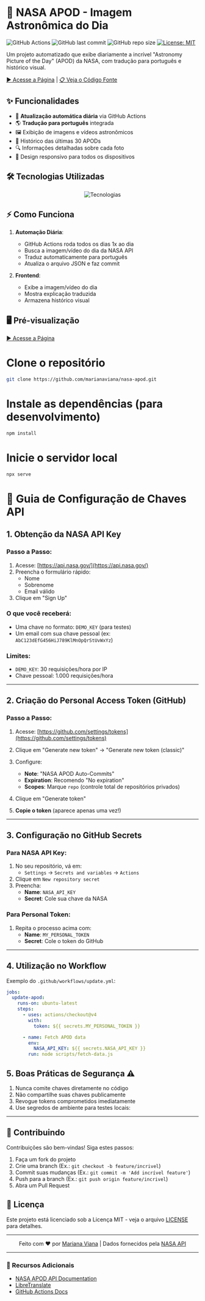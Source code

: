 # 🌌 NASA APOD - Imagem Astronômica do Dia

![GitHub Actions](https://img.shields.io/github/actions/workflow/status/marianaviana/nasa-apod/update.yml?label=Daily%20Update)
![GitHub last commit](https://img.shields.io/github/last-commit/marianaviana/nasa-apod)
![GitHub repo size](https://img.shields.io/github/repo-size/marianaviana/nasa-apod)
[![License: MIT](https://img.shields.io/badge/License-MIT-yellow.svg)](https://opensource.org/licenses/MIT)

Um projeto automatizado que exibe diariamente a incrível "Astronomy Picture of the Day" (APOD) da NASA, com tradução para português e histórico visual.

[▶️ Acesse a Página](https://mariviana.dev/nasa-apod) | [📋 Veja o Código Fonte](https://github.com/marianaviana/nasa-apod)

## ✨ Funcionalidades

- 🚀 **Atualização automática diária** via GitHub Actions
- 🌎 **Tradução para português** integrada
- 🖼️ Exibição de imagens e vídeos astronômicos
- 📅 Histórico das últimas 30 APODs
- 🔍 Informações detalhadas sobre cada foto
- 📱 Design responsivo para todos os dispositivos

## 🛠️ Tecnologias Utilizadas

<p align="center">
  <img src="https://skillicons.dev/icons?i=html,css,js,github,git" alt="Tecnologias" />
</p>

## ⚡ Como Funciona

1. **Automação Diária**:
   - GitHub Actions roda todos os dias 1x ao dia
   - Busca a imagem/vídeo do dia da NASA API
   - Traduz automaticamente para português
   - Atualiza o arquivo JSON e faz commit

2. **Frontend**:
   - Exibe a imagem/vídeo do dia
   - Mostra explicação traduzida
   - Armazena histórico visual

## 🖥️ Pré-visualização
[▶️ Acesse a Página](https://mariviana.dev/nasa-apod)

# Clone o repositório
```bash
git clone https://github.com/marianaviana/nasa-apod.git
```
# Instale as dependências (para desenvolvimento)
```bash
npm install
```
# Inicie o servidor local
```bash
npx serve
```

# 🔑 Guia de Configuração de Chaves API

## 1. Obtenção da NASA API Key

### Passo a Passo:
1. Acesse: [https://api.nasa.gov/](https://api.nasa.gov/)
2. Preencha o formulário rápido:
   - Nome
   - Sobrenome
   - Email válido
3. Clique em "Sign Up"

### O que você receberá:
- Uma chave no formato: `DEMO_KEY` (para testes)
- Um email com sua chave pessoal (ex: `AbC123dEfG456HiJ789KlMnOpQrStUvWxYz`)

### Limites:
- `DEMO_KEY`: 30 requisições/hora por IP
- Chave pessoal: 1.000 requisições/hora

---

## 2. Criação do Personal Access Token (GitHub)

### Passo a Passo:
1. Acesse: [https://github.com/settings/tokens](https://github.com/settings/tokens)
2. Clique em "Generate new token" → "Generate new token (classic)"
3. Configure:
   - **Note**: "NASA APOD Auto-Commits"
   - **Expiration**: Recomendo "No expiration"
   - **Scopes**: Marque `repo` (controle total de repositórios privados)

4. Clique em "Generate token"
5. **Copie o token** (aparece apenas uma vez!)

---

## 3. Configuração no GitHub Secrets

### Para NASA API Key:
1. No seu repositório, vá em:
   - `Settings` → `Secrets and variables` → `Actions`
2. Clique em `New repository secret`
3. Preencha:
   - **Name**: `NASA_API_KEY`
   - **Secret**: Cole sua chave da NASA

### Para Personal Token:
1. Repita o processo acima com:
   - **Name**: `MY_PERSONAL_TOKEN`
   - **Secret**: Cole o token do GitHub

---

## 4. Utilização no Workflow

Exemplo do `.github/workflows/update.yml`:

```yaml
jobs:
  update-apod:
    runs-on: ubuntu-latest
    steps:
      - uses: actions/checkout@v4
        with:
          token: ${{ secrets.MY_PERSONAL_TOKEN }}

      - name: Fetch APOD data
        env:
          NASA_API_KEY: ${{ secrets.NASA_API_KEY }}
        run: node scripts/fetch-data.js
```
## 5. Boas Práticas de Segurança ⚠️

1. Nunca comite chaves diretamente no código
2. Não compartilhe suas chaves publicamente
3. Revogue tokens comprometidos imediatamente
4. Use segredos de ambiente para testes locais:

---
## 🤝 Contribuindo

Contribuições são bem-vindas! Siga estes passos:

1. Faça um fork do projeto
2. Crie uma branch (Ex.: `git checkout -b feature/incrivel`)
3. Commit suas mudanças (Ex.: `git commit -m 'Add incrível feature'`)
4. Push para a branch (Ex.: `git push origin feature/incrivel`)
5. Abra um Pull Request

## 📜 Licença

Este projeto está licenciado sob a Licença MIT - veja o arquivo [LICENSE](LICENSE) para detalhes.

---

<p align="center">
Feito com ❤️ por <a href="https://github.com/marianaviana">Mariana Viana</a> | Dados fornecidos pela <a href="https://api.nasa.gov/">NASA API</a>
</p>

---

### 🌟 Recursos Adicionais

- [NASA APOD API Documentation](https://github.com/nasa/apod-api)
- [LibreTranslate](https://libretranslate.com/)
- [GitHub Actions Docs](https://docs.github.com/pt/actions)
